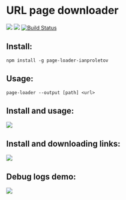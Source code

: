 # URL page downloader
<a href="https://codeclimate.com/github/ianproletov/project-lvl3-s456/maintainability"><img src="https://api.codeclimate.com/v1/badges/aa9afc5f020c45fdaadc/maintainability" /></a>
<a href="https://codeclimate.com/github/ianproletov/project-lvl3-s456/test_coverage"><img src="https://api.codeclimate.com/v1/badges/aa9afc5f020c45fdaadc/test_coverage" /></a>
[![Build Status](https://travis-ci.org/ianproletov/project-lvl3-s456.svg?branch=master)](https://travis-ci.org/ianproletov/project-lvl3-s456)

## Install:
`npm install -g page-loader-ianproletov`

## Usage:
`page-loader --output [path] <url>`

## Install and usage:
<a href="https://asciinema.org/a/242265" target="_blank"><img src="https://asciinema.org/a/242265.svg" /></a>

## Install and downloading links:
<a href="https://asciinema.org/a/243189" target="_blank"><img src="https://asciinema.org/a/243189.svg" /></a>

## Debug logs demo:
<a href="https://asciinema.org/a/243241" target="_blank"><img src="https://asciinema.org/a/243241.svg" /></a>
